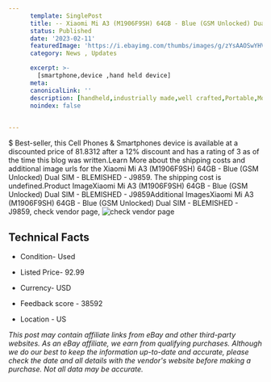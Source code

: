 ```yaml
---
      template: SinglePost
      title: -- Xiaomi Mi A3 (M1906F9SH) 64GB - Blue (GSM Unlocked) Dual SIM - BLEMISHED - J9859
      status: Published
      date: '2023-02-11'
      featuredImage: 'https://i.ebayimg.com/thumbs/images/g/zYsAAOSwYHVj4qFN/s-l225.jpg'
      category: News , Updates

      excerpt: >-
        [smartphone,device ,hand held device]
      meta:
      canonicalLink: ''
      description: [handheld,industrially made,well crafted,Portable,Mobile,Compact,Convenient,Lightweight,Maneuverable,Man-portable,Miniature,Carriable,Hand-held,Light,Holdable,Transportable,Mobile device,Pocket-sized,On-the-go,Wireless,Cordless,Compact size,Convenient size, smartphone,device ,hand held device]
      noindex: false

        
---
```

$
    Best-seller, this Cell Phones & Smartphones device is available at a discounted price of 81.8312 after a 12% discount and has a rating of 3 as of the time this blog was written.Learn More about the shipping costs and additional image urls for the Xiaomi Mi A3 (M1906F9SH) 64GB - Blue (GSM Unlocked) Dual SIM - BLEMISHED - J9859. The shipping cost is undefined.Product ImageXiaomi Mi A3 (M1906F9SH) 64GB - Blue (GSM Unlocked) Dual SIM - BLEMISHED - J9859Additional ImagesXiaomi Mi A3 (M1906F9SH) 64GB - Blue (GSM Unlocked) Dual SIM - BLEMISHED - J9859, check vendor page, ![check vendor page](https://origin-galleryplus.ebayimg.com/ws/web/134441186764_2_0_1/225x225.jpg,https://origin-galleryplus.ebayimg.com/ws/web/134441186764_3_0_1/225x225.jpg,https://origin-galleryplus.ebayimg.com/ws/web/134441186764_4_0_1/225x225.jpg,https://origin-galleryplus.ebayimg.com/ws/web/134441186764_5_0_1/225x225.jpg,https://origin-galleryplus.ebayimg.com/ws/web/134441186764_6_0_1/225x225.jpg,https://origin-galleryplus.ebayimg.com/ws/web/134441186764_7_0_1/225x225.jpg,https://origin-galleryplus.ebayimg.com/ws/web/134441186764_8_0_1/225x225.jpg)
    
    

 ## Technical Facts 



     
      

 - Condition- Used 


      

 - Listed Price- 92.99 


      

 - Currency- USD 


      

 - Feedback score - 38592 


      

 - Location - US 


      
      

 *_This post may contain affiliate links from eBay and other third-party websites. As an eBay affiliate, we earn from qualifying purchases. Although we do our best to keep the information up-to-date and accurate, please check the date and all details with the vendor's website before making a purchase. Not all data may be accurate._*



    
    
    
    
    